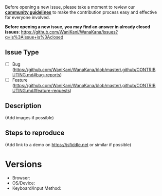 Before opening a new issue, please take a moment to review our [**community guidelines**](https://github.com/WaniKani/WanaKana/blob/master/.github/CONTRIBUTING.md) to make the contribution process easy and effective for everyone involved.

**Before opening a new issue, you may find an answer in already closed issues**:
https://github.com/WaniKani/WanaKana/issues?q=is%3Aissue+is%3Aclosed

## Issue Type

* [ ] Bug (https://github.com/WaniKani/WanaKana/blob/master/.github/CONTRIBUTING.md#bug-reports)
* [ ] Feature (https://github.com/WaniKani/WanaKana/blob/master/.github/CONTRIBUTING.md#feature-requests)

## Description

(Add images if possible)

## Steps to reproduce

(Add link to a demo on https://jsfiddle.net or similar if possible)

# Versions

* Browser:
* OS/Device:
* Keyboard/Input Method:
